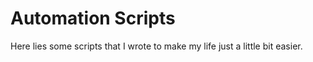 # Automation Scripts

Here lies some scripts that I wrote to make my life just a little bit easier.
